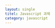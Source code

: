 ```yaml
---
layout: single
titel: Javascript 과제 
category: javascript 
---
```


<!DOCTYPE html>
<html lang="en">
<head>
  <meta charset="UTF-8">
  <meta http-equiv="X-UA-Compatible" content="IE=edge">
  <meta name="viewport" content="width=device-width, initial-scale=1.0">
  <title>Document</title>
</head>
<body>
  <script>
var lotto = [];
for (i = 0; i <= 6; i++) {
  var num = Math.floor(Math.random() * 45) + 1;
  if (lotto.indexOf(num) === -1) {
    lotto.push(num);
  } else {
    i--
  }
}
lotto.sort(function (a, b) {
  return a - b;
});

document.write(lotto);
</script>
</body>
</html>





